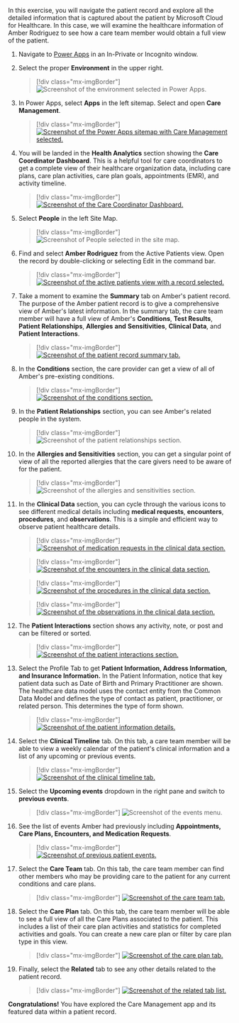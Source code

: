 In this exercise, you will navigate the patient record and explore all the detailed information that is captured about the patient by Microsoft Cloud for Healthcare. In this case, we will examine the healthcare information of Amber Rodriguez to see how a care team member would obtain a full view of the patient.

1.  Navigate to [Power Apps](http://make.powerapps.com/?azure-portal=true) in an In-Private or Incognito window.

1.  Select the proper **Environment** in the upper right.

	> [!div class="mx-imgBorder"]
	> ![Screenshot of the environment selected in Power Apps.](../media/environment.png)

1.  In Power Apps, select **Apps** in the left sitemap. Select and open **Care Management**.

	> [!div class="mx-imgBorder"]
	> [![Screenshot of the Power Apps sitemap with Care Management selected.](../media/care-management-app.png)](../media/care-management-app.png#lightbox)

1.  You will be landed in the **Health Analytics** section showing the **Care Coordinator Dashboard**. This is a helpful tool for care coordinators to get a complete view of their healthcare organization data, including care plans, care plan activities, care plan goals, appointments (EMR), and activity timeline.

	> [!div class="mx-imgBorder"]
	> [![Screenshot of the Care Coordinator Dashboard.](../media/care-coordinator-dashboard.png)](../media/care-coordinator-dashboard.png#lightbox)

1.  Select **People** in the left Site Map.

	> [!div class="mx-imgBorder"]
	> ![Screenshot of People selected in the site map.](../media/people.png)

1.  Find and select **Amber Rodriguez** from the Active Patients view. Open the record by double-clicking or selecting Edit in the command bar.

	> [!div class="mx-imgBorder"]
	> [![Screenshot of the active patients view with a record selected.](../media/patient-record.png)](../media/patient-record.png#lightbox)

1.  Take a moment to examine the **Summary** tab on Amber's patient record. The purpose of the Amber patient record is to give a comprehensive view of Amber's latest information. In the summary tab, the care team member will have a full view of Amber's **Conditions**, **Test Results**, **Patient Relationships**, **Allergies** **and** **Sensitivities**, **Clinical Data**, and **Patient Interactions**.

	> [!div class="mx-imgBorder"]
	> [![Screenshot of the patient record summary tab.](../media/patient-summary.png)](../media/patient-summary.png#lightbox)

1.  In the **Conditions** section, the care provider can get a view of all of Amber's pre-existing conditions.

	> [!div class="mx-imgBorder"]
	> [![Screenshot of the conditions section.](../media/conditions.png)](../media/conditions.png#lightbox)

1.  In the **Patient Relationships** section, you can see Amber's related people in the system.

	> [!div class="mx-imgBorder"]
	> ![Screenshot of the patient relationships section.](../media/patient-relationships.png)

1. In the **Allergies and Sensitivities** section, you can get a singular point of view of all the reported allergies that the care givers need to be aware of for the patient.

	> [!div class="mx-imgBorder"]
	> ![Screenshot of the allergies and sensitivities section.](../media/allergies-sensitivities.png)

1. In the **Clinical Data** section, you can cycle through the various icons to see different medical details including **medical requests**, **encounters**, **procedures**, and **observations**. This is a simple and efficient way to observe patient healthcare details.

	> [!div class="mx-imgBorder"]
	> [![Screenshot of medication requests in the clinical data section.](../media/medication-requests.png)](../media/medication-requests.png#lightbox)
		
	> [!div class="mx-imgBorder"]
	> [![Screenshot of the encounters in the clinical data section.](../media/encounters.png)](../media/encounters.png#lightbox)

	> [!div class="mx-imgBorder"]
	> [![Screenshot of the procedures in the clinical data section.](../media/procedures.png)](../media/procedures.png#lightbox)

	> [!div class="mx-imgBorder"]
	> [![Screenshot of the observations in the clinical data section.](../media/observations.png)](../media/observations.png#lightbox)

1. The **Patient Interactions** section shows any activity, note, or post and can be filtered or sorted.

	> [!div class="mx-imgBorder"]
	> [![Screenshot of the patient interactions section.](../media/patient-interactions.png)](../media/patient-interactions.png#lightbox)

1. Select the Profile Tab to get **Patient Information, Address Information, and Insurance Information.** In the Patient Information, notice that key patient data such as Date of Birth and Primary Practitioner are shown. The healthcare data model uses the contact entity from the Common Data Model and defines the type of contact as patient, practitioner, or related person. This determines the type of form shown.

	> [!div class="mx-imgBorder"]
	> [![Screenshot of the patient information details.](../media/patient-information.png)](../media/patient-information.png#lightbox)

1. Select the **Clinical Timeline** tab. On this tab, a care team member will be able to view a weekly calendar of the patient's clinical information and a list of any upcoming or previous events.

	> [!div class="mx-imgBorder"]
	> [![Screenshot of the clinical timeline tab.](../media/clinical-timeline.png)](../media/clinical-timeline.png#lightbox)

1. Select the **Upcoming events** dropdown in the right pane and switch to **previous events**.

	> [!div class="mx-imgBorder"]
	> ![Screenshot of the events menu.](../media/events.png)

1. See the list of events Amber had previously including **Appointments, Care Plans, Encounters, and Medication Requests**.

	> [!div class="mx-imgBorder"]
	> [![Screenshot of previous patient events.](../media/previous-events.png)](../media/previous-events.png#lightbox)

1. Select the **Care Team** tab. On this tab, the care team member can find other members who may be providing care to the patient for any current conditions and care plans.

	> [!div class="mx-imgBorder"]
	> [![Screenshot of the care team tab.](../media/care-team.png)](../media/care-team.png#lightbox)

1. Select the **Care Plan** tab. On this tab, the care team member will be able to see a full view of all the Care Plans associated to the patient. This includes a list of their care plan activities and statistics for completed activities and goals. You can create a new care plan or filter by care plan type in this view.

	> [!div class="mx-imgBorder"]
	> [![Screenshot of the care plan tab.](../media/care-plan.png)](../media/care-plan.png#lightbox)

1. Finally, select the **Related** tab to see any other details related to the patient record.

	> [!div class="mx-imgBorder"]
	> [![Screenshot of the related tab list.](../media/related.png)](../media/related.png#lightbox)

**Congratulations!** You have explored the Care Management app and its featured data within a patient record.